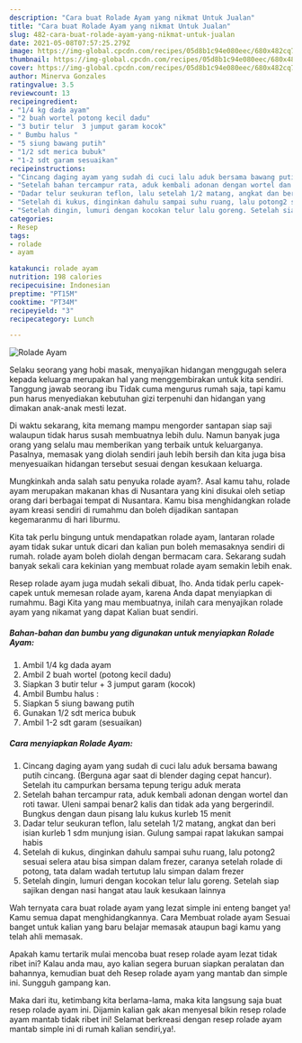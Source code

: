 ```yaml
---
description: "Cara buat Rolade Ayam yang nikmat Untuk Jualan"
title: "Cara buat Rolade Ayam yang nikmat Untuk Jualan"
slug: 482-cara-buat-rolade-ayam-yang-nikmat-untuk-jualan
date: 2021-05-08T07:57:25.279Z
image: https://img-global.cpcdn.com/recipes/05d8b1c94e080eec/680x482cq70/rolade-ayam-foto-resep-utama.jpg
thumbnail: https://img-global.cpcdn.com/recipes/05d8b1c94e080eec/680x482cq70/rolade-ayam-foto-resep-utama.jpg
cover: https://img-global.cpcdn.com/recipes/05d8b1c94e080eec/680x482cq70/rolade-ayam-foto-resep-utama.jpg
author: Minerva Gonzales
ratingvalue: 3.5
reviewcount: 13
recipeingredient:
- "1/4 kg dada ayam"
- "2 buah wortel potong kecil dadu"
- "3 butir telur  3 jumput garam kocok"
- " Bumbu halus "
- "5 siung bawang putih"
- "1/2 sdt merica bubuk"
- "1-2 sdt garam sesuaikan"
recipeinstructions:
- "Cincang daging ayam yang sudah di cuci lalu aduk bersama bawang putih cincang. (Berguna agar saat di blender daging cepat hancur). Setelah itu campurkan bersama tepung terigu aduk merata"
- "Setelah bahan tercampur rata, aduk kembali adonan dengan wortel dan roti tawar. Uleni sampai benar2 kalis dan tidak ada yang bergerindil. Bungkus dengan daun pisang lalu kukus kurleb 15 menit"
- "Dadar telur seukuran teflon, lalu setelah 1/2 matang, angkat dan beri isian kurleb 1 sdm munjung isian. Gulung sampai rapat lakukan sampai habis"
- "Setelah di kukus, dinginkan dahulu sampai suhu ruang, lalu potong2 sesuai selera atau bisa simpan dalam frezer, caranya setelah rolade di potong, tata dalam wadah tertutup lalu simpan dalam frezer"
- "Setelah dingin, lumuri dengan kocokan telur lalu goreng. Setelah siap sajikan dengan nasi hangat atau lauk kesukaan lainnya"
categories:
- Resep
tags:
- rolade
- ayam

katakunci: rolade ayam 
nutrition: 198 calories
recipecuisine: Indonesian
preptime: "PT15M"
cooktime: "PT34M"
recipeyield: "3"
recipecategory: Lunch

---
```



![Rolade Ayam](https://img-global.cpcdn.com/recipes/05d8b1c94e080eec/680x482cq70/rolade-ayam-foto-resep-utama.jpg)

Selaku seorang yang hobi masak, menyajikan hidangan menggugah selera kepada keluarga merupakan hal yang menggembirakan untuk kita sendiri. Tanggung jawab seorang ibu Tidak cuma mengurus rumah saja, tapi kamu pun harus menyediakan kebutuhan gizi terpenuhi dan hidangan yang dimakan anak-anak mesti lezat.

Di waktu  sekarang, kita memang mampu mengorder santapan siap saji walaupun tidak harus susah membuatnya lebih dulu. Namun banyak juga orang yang selalu mau memberikan yang terbaik untuk keluarganya. Pasalnya, memasak yang diolah sendiri jauh lebih bersih dan kita juga bisa menyesuaikan hidangan tersebut sesuai dengan kesukaan keluarga. 



Mungkinkah anda salah satu penyuka rolade ayam?. Asal kamu tahu, rolade ayam merupakan makanan khas di Nusantara yang kini disukai oleh setiap orang dari berbagai tempat di Nusantara. Kamu bisa menghidangkan rolade ayam kreasi sendiri di rumahmu dan boleh dijadikan santapan kegemaranmu di hari liburmu.

Kita tak perlu bingung untuk mendapatkan rolade ayam, lantaran rolade ayam tidak sukar untuk dicari dan kalian pun boleh memasaknya sendiri di rumah. rolade ayam boleh diolah dengan bermacam cara. Sekarang sudah banyak sekali cara kekinian yang membuat rolade ayam semakin lebih enak.

Resep rolade ayam juga mudah sekali dibuat, lho. Anda tidak perlu capek-capek untuk memesan rolade ayam, karena Anda dapat menyiapkan di rumahmu. Bagi Kita yang mau membuatnya, inilah cara menyajikan rolade ayam yang nikamat yang dapat Kalian buat sendiri.

<!--inarticleads1-->

##### Bahan-bahan dan bumbu yang digunakan untuk menyiapkan Rolade Ayam:

1. Ambil 1/4 kg dada ayam
1. Ambil 2 buah wortel (potong kecil dadu)
1. Siapkan 3 butir telur + 3 jumput garam (kocok)
1. Ambil  Bumbu halus :
1. Siapkan 5 siung bawang putih
1. Gunakan 1/2 sdt merica bubuk
1. Ambil 1-2 sdt garam (sesuaikan)




<!--inarticleads2-->

##### Cara menyiapkan Rolade Ayam:

1. Cincang daging ayam yang sudah di cuci lalu aduk bersama bawang putih cincang. (Berguna agar saat di blender daging cepat hancur). Setelah itu campurkan bersama tepung terigu aduk merata
1. Setelah bahan tercampur rata, aduk kembali adonan dengan wortel dan roti tawar. Uleni sampai benar2 kalis dan tidak ada yang bergerindil. Bungkus dengan daun pisang lalu kukus kurleb 15 menit
1. Dadar telur seukuran teflon, lalu setelah 1/2 matang, angkat dan beri isian kurleb 1 sdm munjung isian. Gulung sampai rapat lakukan sampai habis
1. Setelah di kukus, dinginkan dahulu sampai suhu ruang, lalu potong2 sesuai selera atau bisa simpan dalam frezer, caranya setelah rolade di potong, tata dalam wadah tertutup lalu simpan dalam frezer
1. Setelah dingin, lumuri dengan kocokan telur lalu goreng. Setelah siap sajikan dengan nasi hangat atau lauk kesukaan lainnya




Wah ternyata cara buat rolade ayam yang lezat simple ini enteng banget ya! Kamu semua dapat menghidangkannya. Cara Membuat rolade ayam Sesuai banget untuk kalian yang baru belajar memasak ataupun bagi kamu yang telah ahli memasak.

Apakah kamu tertarik mulai mencoba buat resep rolade ayam lezat tidak ribet ini? Kalau anda mau, ayo kalian segera buruan siapkan peralatan dan bahannya, kemudian buat deh Resep rolade ayam yang mantab dan simple ini. Sungguh gampang kan. 

Maka dari itu, ketimbang kita berlama-lama, maka kita langsung saja buat resep rolade ayam ini. Dijamin kalian gak akan menyesal bikin resep rolade ayam mantab tidak ribet ini! Selamat berkreasi dengan resep rolade ayam mantab simple ini di rumah kalian sendiri,ya!.

